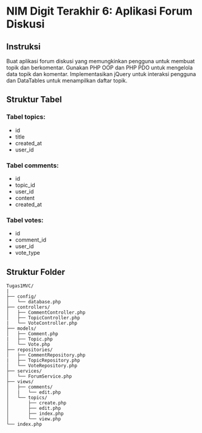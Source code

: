 # NIM Digit Terakhir 6: Aplikasi Forum Diskusi

## Instruksi
Buat aplikasi forum diskusi yang memungkinkan pengguna untuk membuat topik dan berkomentar. Gunakan PHP OOP dan PHP PDO untuk mengelola data topik dan komentar. Implementasikan jQuery untuk interaksi pengguna dan DataTables untuk menampilkan daftar topik.

## Struktur Tabel
### Tabel topics:
- id
- title
- created_at
- user_id

### Tabel comments:
- id
- topic_id
- user_id
- content
- created_at

### Tabel votes:
- id
- comment_id
- user_id
- vote_type

## Struktur Folder
```
Tugas1MVC/
|
├── config/
│   └── database.php
├── controllers/
│   ├── CommentController.php
│   ├── TopicController.php
|   └── VoteController.php
├── models/
│   ├── Comment.php
|   ├── Topic.php
│   └── Vote.php
├── repositories/
│   ├── CommentRepository.php
|   ├── TopicRepository.php
│   └── VoteRepository.php
├── services/
│   └── ForumService.php
├── views/
│   ├── comments/
│   |   └── edit.php
│   └── topics/
│       ├── create.php
│       ├── edit.php
│       ├── index.php
│       └── view.php
└── index.php